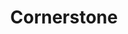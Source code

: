 ---
title: Cornerstone
phone: (877) 223-5923
website: http://www.cornerstoneatjapantown.com/
management: EAH Housing Inc.
location: "San Jose"
tags: []
---